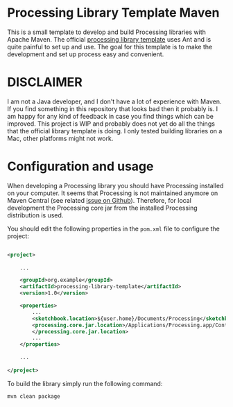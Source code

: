 # Processing Library Template Maven

This is a small template to develop and build Processing libraries with Apache Maven. 
The official [processing library template](https://github.com/processing/processing-library-template) 
uses Ant and is quite painful to set up and use. The goal for this template is to make the development and set up process 
easy and convenient.  

# DISCLAIMER

I am not a Java developer, and I don't have a lot of experience with Maven. If you find something in this repository 
that looks bad then it probably is. I am happy for any kind of feedback in case you find things which can be improved. 
This project is WIP and probably does not yet do all the things that the official library template is doing. 
I only tested building libraries on a Mac, other platforms might not work.

# Configuration and usage

When developing a Processing library you should have Processing installed on your computer. It seems that Processing is 
not maintained anymore on Maven Central (see related [issue on Github](https://github.com/processing/processing4/issues/262)). 
Therefore, for local development the Processing core jar from the installed Processing distribution is used. 

You should edit the following properties in the `pom.xml` file to configure the project: 

```xml

<project>
    
    ...

    <groupId>org.example</groupId>
    <artifactId>processing-library-template</artifactId>
    <version>1.0</version>

    <properties>
        ...
        <sketchbook.location>${user.home}/Documents/Processing</sketchbook.location>
        <processing.core.jar.location>/Applications/Processing.app/Contents/Java/core/library/core.jar
        </processing.core.jar.location>
        ...
    </properties>
    
    ...
    
</project>
```

To build the library simply run the following command:

```shell
mvn clean package
```